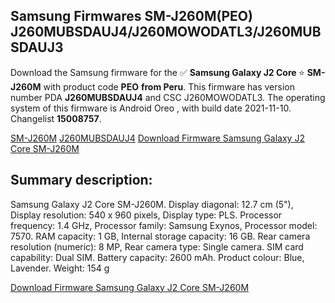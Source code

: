<h2>Samsung Firmwares SM-J260M(PEO) J260MUBSDAUJ4/J260MOWODATL3/J260MUBSDAUJ3</h2>
Download the Samsung firmware for the ✅ <strong>Samsung Galaxy J2 Core </strong> ⭐ <strong>SM-J260M</strong> with product code <strong>PEO</strong> <strong> from Peru</strong>. This firmware has version number PDA <strong>J260MUBSDAUJ4</strong> and CSC J260MOWODATL3. The operating system of this firmware is Android Oreo , with build date 2021-11-10. Changelist <strong>15008757</strong>.


[SM-J260M](https://samfirm.shop/samsung/model/SM-J260M)
[J260MUBSDAUJ4](https://samfirm.shop/samsung/pda/J260MUBSDAUJ4)
[Download Firmware Samsung Galaxy J2 Core SM-J260M](https://samfirm.shop/samsung/firmware/473330)
<h2>Summary description:</h2>
<p>Samsung Galaxy J2 Core SM-J260M. Display diagonal: 12.7 cm (5"), Display resolution: 540 x 960 pixels, Display type: PLS. Processor frequency: 1.4 GHz, Processor family: Samsung Exynos, Processor model: 7570. RAM capacity: 1 GB, Internal storage capacity: 16 GB. Rear camera resolution (numeric): 8 MP, Rear camera type: Single camera. SIM card capability: Dual SIM. Battery capacity: 2600 mAh. Product colour: Blue, Lavender. Weight: 154 g</p>


[Download Firmware Samsung Galaxy J2 Core SM-J260M](https://samfirm.shop/samsung/firmware/473330)
